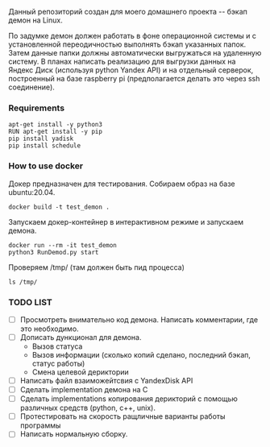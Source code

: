 Данный репозиторий создан для моего домашнего проекта -- бэкап демон на Linux.

По задумке демон должен работать в фоне операционной системы и с установленной переодичностью
выполнять бэкап указанных папок. Затем данные папки должны автоматически выгружаться на удаленную систему. В планах написать реализацию для выгрузки данных на Яндекс Диск 
(используя python Yandex API) и на отдельный серверок, построенный на базе raspberry pi 
(предполагается делать это через ssh соединение).

### Requirements

```
apt-get install -y python3
RUN apt-get install -y pip
pip install yadisk
pip install schedule 
```

### How to use docker

Докер предназначен для тестирования.
Собираем образ на базе ubuntu:20.04.
```
docker build -t test_demon .
```
Запускаем докер-контейнер в интерактивном режиме и запускаем демона.
```
docker run --rm -it test_demon
python3 RunDemod.py start
```

Проверяем /tmp/ (там должен быть пид процесса)
```
ls /tmp/
```

### TODO LIST
- [ ] Просмотреть внимательно код демона. Написать комментарии, где это необходимо.
- [ ] Дописать дункционал для демона.
    - Вызов статуса
    - Вызов информации (сколько копий сделано, последний бэкап, статус работы)
    - Смена целевой дериктории
- [ ] Написать файл взаиможейтсвия с YandexDisk API
- [ ] Сделать implementation демона на C
- [ ] Сделать implementations копирования дерикторий с помощью различных средств (python, c++, unix).
- [ ] Протестировать на скорость ращличные варианты работы программы 
- [ ] Написать нормальную сборку.